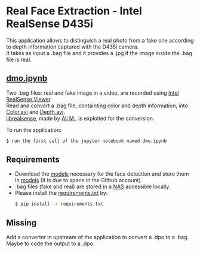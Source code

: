 # Real Face Extraction - Intel RealSense D435i
This application allows to distinguish a real photo from a fake one according to depth information captured with the D435i camera.  
It takes as input a .bag file and it provides a .jpg if the image inside the .bag file is real.

## [dmo.ipynb](https://github.com/MorphSeur/FaceExtractionIntelRealSense/blob/master/dmo.ipynb)
Two .bag files: real and fake image in a video, are recorded using [Intel RealSense Viewer](https://github.com/IntelRealSense/librealsense/releases/download/v2.50.0/Intel.RealSense.SDK-WIN10-2.50.0.3785.exe).  
Read and convert a .bag file, containting color and depth information, into [Color.avi]() and [Depth.avi]().  
[librealsense](https://github.com/MorphSeur/FaceExtractionIntelRealSense/blob/master/lissi_realsense), made by [Ali M.](https://github.com/modaresimr/lissi_realsense/tree/main/lissi_realsense), is exploited for the conversion.  

To run the application:
```sh
$ run the first cell of the jupyter notebook named dmo.ipynb
```

## Requirements
 - Download the [models](https://github.com/MorphSeur/faceRecognitionH2020_3/tree/master/lissilabmodels/models) necessary for the face detection and store them in [models](https://github.com/MorphSeur/FaceExtractionIntelRealSense/tree/master/lissilabmodels/models) (It is due to space in the Github account).  
 - .bag files (fake and real) are stored in a [NAS](/NAS/H2020/dmo) accessible locally.
 - Please install the [requirements.txt](https://github.com/MorphSeur/FaceExtractionIntelRealSense/blob/master/requirements.txt) by:
    ```sh
    $ pip install -r requirements.txt
    ```

## Missing
Add a converter in upstream of the application to convert a .dpo to a .bag.  
Maybe to code the output to a .dpo.